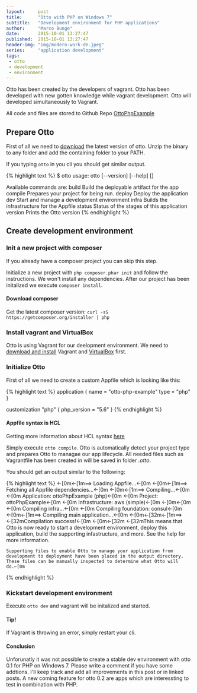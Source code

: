 ```yaml
---
layout:     post
title:      "Otto with PHP on Windows 7"
subtitle:   "Development environment for PHP applications"
author:     "Marco Bunge"
date:       2015-10-01 13:27:47
published:  2015-10-01 13:27:47
header-img: "img/modern-work-de.jpeg"
series:     "application development"
tags:
 - otto
 - development
 - environment
---
```


Otto has been created by the developers of vagrant. Otto has been developed with new gotten knowledge while vagrant development. 
Otto will developed simultaneously to Vagrant.

All code and files are stored to Github Repo <a href="https://github.com/mbunge/ottoPhpExample" target="_blank">OttoPhpExample</a>

## Prepare Otto

First of all we need to <a href="https://ottoproject.io/downloads.html" target="_blank">download</a> the latest version of otto. 
Unzip the binary to any folder and add the containing folder to your PATH.

If you typing `otto` in you cli you should get similar output.

{% highlight text %}
$ otto
usage: otto [--version] [--help] <command> [<args>]

Available commands are:
    build      Build the deployable artifact for the app
    compile    Prepares your project for being run.
    deploy     Deploy the application
    dev        Start and manage a development environment
    infra      Builds the infrastructure for the Appfile
    status     Status of the stages of this application
    version    Prints the Otto version
{% endhighlight %}

## Create development environment

### Init a new project with composer

If you already have a composer project you can skip this step.

Initialize a new project with `php composer.phar init` and follow the instructions. We won't install any dependencies.
After our project has been initalized we execute `composer install`.

<div class="callout callout-info">
    <h4>Download composer</h4>
    <p>Get the latest composer version: <code>curl -sS https://getcomposer.org/installer | php</code></p>
</div>

### Install vagrant and VirtualBox

Otto is using Vagrant for our deelopment environment. We need to <a href="https://www.vagrantup.com/downloads.html">download and install</a> Vagrant and <a href="https://www.virtualbox.org/wiki/Downloads" target="_blank">VirtualBox</a> first.

### Initialize Otto

First of all we need to create a custom Appfile which is looking like this:

{% highlight text %}
application {
    name = "otto-php-example"
    type = "php"
}

customization "php" {
    php_version = "5.6"
}
{% endhighlight %}

<div class="callout callout-info">
<h4>Appfile syntax is HCL</h4>
    <p>Getting more information about HCL syntax <a href="https://ottoproject.io/docs/appfile/syntax.html" target="_blank">here</a></p>
</div>

Simply execute `otto compile`. Otto is automatically detect your project type and prepares Otto to managae our app lifecycle. All needed files such as Vagrantfile has been created in will be saved in folder _.otto_.

You should get an output similar to the following:

{% highlight text %}
←[0m←[1m==> Loading Appfile...←[0m
←[0m←[1m==> Fetching all Appfile dependencies...←[0m
←[0m←[1m==> Compiling...←[0m
←[0m    Application:    ottoPhpExample (php)←[0m
←[0m    Project:        ottoPhpExample←[0m
←[0m    Infrastructure: aws (simple)←[0m
←[0m←[0m
←[0m    Compiling infra...←[0m
←[0m    Compiling foundation: consul←[0m
←[0m←[1m==> Compiling main application...←[0m
←[0m←[32m←[1m==> ←[32mCompilation success!←[0m
←[0m←[32m    ←[32mThis means that Otto is now ready to start a development environment,
    deploy this application, build the supporting infastructure, and
    more. See the help for more information.

    Supporting files to enable Otto to manage your application from
    development to deployment have been placed in the output directory.
    These files can be manually inspected to determine what Otto will do.←[0m
{% endhighlight %}

### Kickstart development environment

Execute `otto dev` and vagrant will be initalized and started.

<div class="callout callout-info">
<h4>Tip!</h4>
    <p>If Vagrant is throwing an error, simply restart your cli.</p>
</div>
<div class="callout callout-warning">
    <h4>Conclusion</h4>
    <p>Unforunatly it was not possible to create a stable dev environment with otto 0.1 for PHP on Windows 7. Please write a comment if you have some addtions. I'll keep track and add all improvements in this post or in linked posts. A new coming feature for otto 0.2 are apps which are interessting to test in combination with PHP.</p>
</div>
